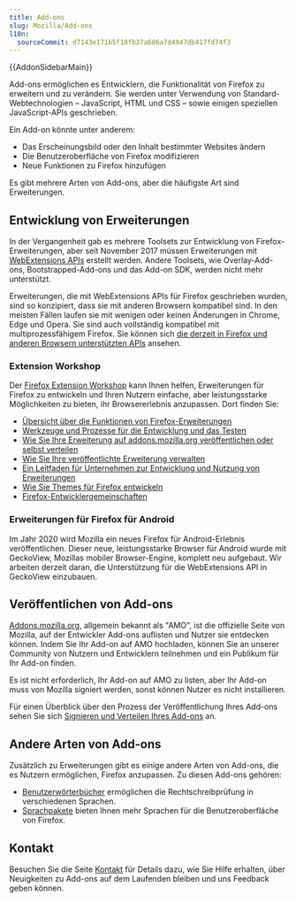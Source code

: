 ```yaml
---
title: Add-ons
slug: Mozilla/Add-ons
l10n:
  sourceCommit: d7143e171b5f18fb37a686a7d4947db417fd74f3
---
```


{{AddonSidebarMain}}

Add-ons ermöglichen es Entwicklern, die Funktionalität von Firefox zu erweitern und zu verändern. Sie werden unter Verwendung von Standard-Webtechnologien – JavaScript, HTML und CSS – sowie einigen speziellen JavaScript-APIs geschrieben.

Ein Add-on könnte unter anderem:

- Das Erscheinungsbild oder den Inhalt bestimmter Websites ändern
- Die Benutzeroberfläche von Firefox modifizieren
- Neue Funktionen zu Firefox hinzufügen

Es gibt mehrere Arten von Add-ons, aber die häufigste Art sind Erweiterungen.

## Entwicklung von Erweiterungen

In der Vergangenheit gab es mehrere Toolsets zur Entwicklung von Firefox-Erweiterungen, aber seit November 2017 müssen Erweiterungen mit [WebExtensions APIs](/de/docs/Mozilla/Add-ons/WebExtensions) erstellt werden. Andere Toolsets, wie Overlay-Add-ons, Bootstrapped-Add-ons und das Add-on SDK, werden nicht mehr unterstützt.

Erweiterungen, die mit WebExtensions APIs für Firefox geschrieben wurden, sind so konzipiert, dass sie mit anderen Browsern kompatibel sind. In den meisten Fällen laufen sie mit wenigen oder keinen Änderungen in Chrome, Edge und Opera. Sie sind auch vollständig kompatibel mit multiprozessfähigem Firefox. Sie können sich [die derzeit in Firefox und anderen Browsern unterstützten APIs](/de/docs/Mozilla/Add-ons/WebExtensions/Browser_support_for_JavaScript_APIs) ansehen.

### Extension Workshop

Der [Firefox Extension Workshop](https://extensionworkshop.com) kann Ihnen helfen, Erweiterungen für Firefox zu entwickeln und Ihren Nutzern einfache, aber leistungsstarke Möglichkeiten zu bieten, ihr Browsererlebnis anzupassen. Dort finden Sie:

- [Übersicht über die Funktionen von Firefox-Erweiterungen](https://extensionworkshop.com/#about)
- [Werkzeuge und Prozesse für die Entwicklung und das Testen](https://extensionworkshop.com/documentation/develop/)
- [Wie Sie Ihre Erweiterung auf addons.mozilla.org veröffentlichen oder selbst verteilen](https://extensionworkshop.com/documentation/publish/)
- [Wie Sie Ihre veröffentlichte Erweiterung verwalten](https://extensionworkshop.com/documentation/manage/)
- [Ein Leitfaden für Unternehmen zur Entwicklung und Nutzung von Erweiterungen](https://extensionworkshop.com/documentation/enterprise/)
- [Wie Sie Themes für Firefox entwickeln](https://extensionworkshop.com/documentation/themes/)
- [Firefox-Entwicklergemeinschaften](https://extensionworkshop.com/community/)

### Erweiterungen für Firefox für Android

Im Jahr 2020 wird Mozilla ein neues Firefox für Android-Erlebnis veröffentlichen. Dieser neue, leistungsstarke Browser für Android wurde mit GeckoView, Mozillas mobiler Browser-Engine, komplett neu aufgebaut. Wir arbeiten derzeit daran, die Unterstützung für die WebExtensions API in GeckoView einzubauen.

## Veröffentlichen von Add-ons

[Addons.mozilla.org](https://addons.mozilla.org), allgemein bekannt als "AMO", ist die offizielle Seite von Mozilla, auf der Entwickler Add-ons auflisten und Nutzer sie entdecken können. Indem Sie Ihr Add-on auf AMO hochladen, können Sie an unserer Community von Nutzern und Entwicklern teilnehmen und ein Publikum für Ihr Add-on finden.

Es ist nicht erforderlich, Ihr Add-on auf AMO zu listen, aber Ihr Add-on muss von Mozilla signiert werden, sonst können Nutzer es nicht installieren.

Für einen Überblick über den Prozess der Veröffentlichung Ihres Add-ons sehen Sie sich [Signieren und Verteilen Ihres Add-ons](https://extensionworkshop.com/documentation/publish/signing-and-distribution-overview/) an.

## Andere Arten von Add-ons

Zusätzlich zu Erweiterungen gibt es einige andere Arten von Add-ons, die es Nutzern ermöglichen, Firefox anzupassen. Zu diesen Add-ons gehören:

- [Benutzerwörterbücher](https://support.mozilla.org/en-US/kb/how-do-i-use-firefox-spell-checker) ermöglichen die Rechtschreibprüfung in verschiedenen Sprachen.
- [Sprachpakete](https://support.mozilla.org/en-US/kb/use-firefox-another-language) bieten Ihnen mehr Sprachen für die Benutzeroberfläche von Firefox.

## Kontakt

Besuchen Sie die Seite [Kontakt](/de/docs/Mozilla/Add-ons/Contact_us) für Details dazu, wie Sie Hilfe erhalten, über Neuigkeiten zu Add-ons auf dem Laufenden bleiben und uns Feedback geben können.
